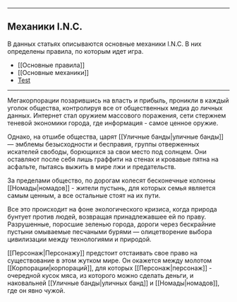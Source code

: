 
---
## Механики I.N.C.
В данных статьях описываются основные механики I.N.C. В них определены правила, по которым идет игра.

- [[Основные правила]]
- [[Основные механики]]
- [Test](Test)
---
Мегакорпорации позарившись на власть и прибыль, проникли в каждый уголок общества, контролируя все от общественных медиа до личных данных. Интернет стал оружием массового поражения, сети стержнем теневой экономики города, где информация - самое ценное оружие.

Однако, на отшибе общества, царят [[Уличные банды|уличные банды]] — эмблемы безысходности и бесправия, группы отверженных искателей свободы, борющихся за свои место под солнцем. Они оставляют после себя лишь граффити на стенах и кровавые пятна на асфальте, пытаясь выжить в мире лжи и предательств.

За пределами общество, по дорогам колесят бесконечные колонны [[Номады|номадов]] - жители пустынь, для которых семья является самым ценным, а все остальные стоят на их пути.

Все это происходит на фоне экологического кризиса, когда природа бунтует против людей, возвращая принадлежавшее ей по праву. Разрушенные, поросшие зеленью города, дороги через бескрайние пустыни омываемые песчаными бурями — олицетворение выбора цивилизации между технологиями и природой.

[[Персонаж|Персонажу]] предстоит отстаивать свое право на существование в этом жутком мире. Он окажется между молотом [[Корпорации|корпораций]], для которых [[Персонаж|персонаж]] - очередной кусок мяса, из которого можно сделать деньги, и наковальней [[Уличные банды|уличных банд]] и [[Номады|номадов]], где он явно чужой.
